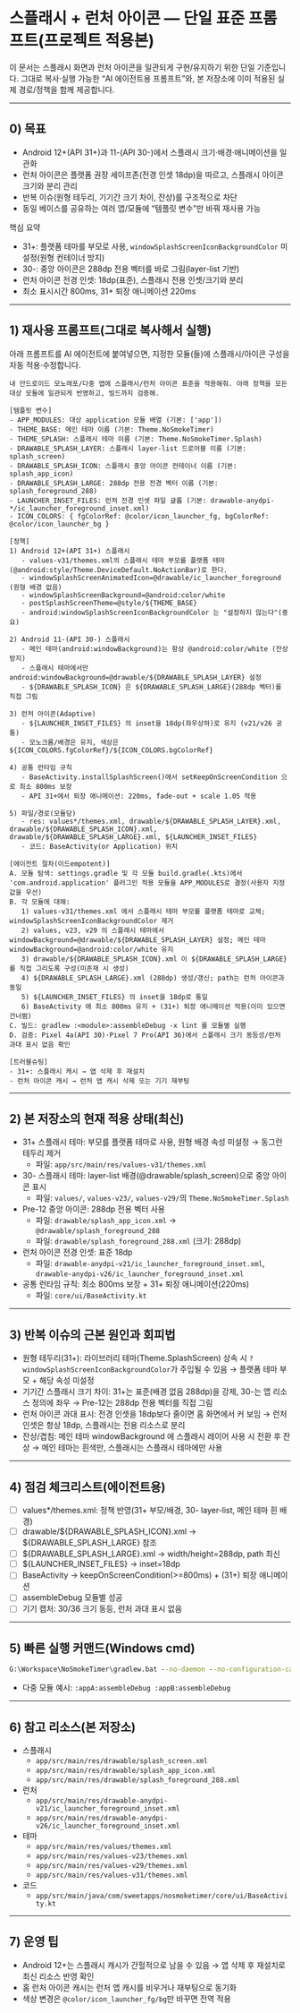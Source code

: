 # 스플래시 + 런처 아이콘 — 단일 표준 프롬프트(프로젝트 적용본)

<!-- Canonical source for all apps sharing the same base. Reuse across modules/projects via the template variables below. -->

이 문서는 스플래시 화면과 런처 아이콘을 일관되게 구현/유지하기 위한 단일 기준입니다. 그대로 복사·실행 가능한 “AI 에이전트용 프롬프트”와, 본 저장소에 이미 적용된 실제 경로/정책을 함께 제공합니다.

---

## 0) 목표
- Android 12+(API 31+)과 11-(API 30-)에서 스플래시 크기·배경·애니메이션을 일관화
- 런처 아이콘은 플랫폼 권장 세이프존(전경 인셋 18dp)을 따르고, 스플래시 아이콘 크기와 분리 관리
- 반복 이슈(원형 테두리, 기기간 크기 차이, 잔상)를 구조적으로 차단
- 동일 베이스를 공유하는 여러 앱/모듈에 “템플릿 변수”만 바꿔 재사용 가능

핵심 요약
- 31+: 플랫폼 테마를 부모로 사용, `windowSplashScreenIconBackgroundColor` 미설정(원형 컨테이너 방지)
- 30-: 중앙 아이콘은 288dp 전용 벡터를 바로 그림(layer-list 기반)
- 런처 아이콘 전경 인셋: 18dp(표준), 스플래시 전용 인셋/크기와 분리
- 최소 표시시간 800ms, 31+ 퇴장 애니메이션 220ms

---

## 1) 재사용 프롬프트(그대로 복사해서 실행)
아래 프롬프트를 AI 에이전트에 붙여넣으면, 지정한 모듈(들)에 스플래시/아이콘 구성을 자동 적용·수정합니다.

```
내 안드로이드 모노레포/다중 앱에 스플래시/런처 아이콘 표준을 적용해줘. 아래 정책을 모든 대상 모듈에 일관되게 반영하고, 빌드까지 검증해.

[템플릿 변수]
- APP_MODULES: 대상 application 모듈 배열 (기본: ['app'])
- THEME_BASE: 메인 테마 이름 (기본: Theme.NoSmokeTimer)
- THEME_SPLASH: 스플래시 테마 이름 (기본: Theme.NoSmokeTimer.Splash)
- DRAWABLE_SPLASH_LAYER: 스플래시 layer-list 드로어블 이름 (기본: splash_screen)
- DRAWABLE_SPLASH_ICON: 스플래시 중앙 아이콘 컨테이너 이름 (기본: splash_app_icon)
- DRAWABLE_SPLASH_LARGE: 288dp 전용 전경 벡터 이름 (기본: splash_foreground_288)
- LAUNCHER_INSET_FILES: 런처 전경 인셋 파일 글롭 (기본: drawable-anydpi-*/ic_launcher_foreground_inset.xml)
- ICON_COLORS: { fgColorRef: @color/icon_launcher_fg, bgColorRef: @color/icon_launcher_bg }

[정책]
1) Android 12+(API 31+) 스플래시
   - values-v31/themes.xml의 스플래시 테마 부모를 플랫폼 테마(@android:style/Theme.DeviceDefault.NoActionBar)로 한다.
   - windowSplashScreenAnimatedIcon=@drawable/ic_launcher_foreground (원형 배경 없음)
   - windowSplashScreenBackground=@android:color/white
   - postSplashScreenTheme=@style/${THEME_BASE}
   - android:windowSplashScreenIconBackgroundColor 는 "설정하지 않는다"(중요)

2) Android 11-(API 30-) 스플래시
   - 메인 테마(android:windowBackground)는 항상 @android:color/white (잔상 방지)
   - 스플래시 테마에서만 android:windowBackground=@drawable/${DRAWABLE_SPLASH_LAYER} 설정
   - ${DRAWABLE_SPLASH_ICON} 은 ${DRAWABLE_SPLASH_LARGE}(288dp 벡터)를 직접 그림

3) 런처 아이콘(Adaptive)
   - ${LAUNCHER_INSET_FILES} 의 inset을 18dp(좌우상하)로 유지 (v21/v26 공통)
   - 모노크롬/배경은 유지, 색상은 ${ICON_COLORS.fgColorRef}/${ICON_COLORS.bgColorRef}

4) 공통 런타임 규칙
   - BaseActivity.installSplashScreen()에서 setKeepOnScreenCondition 으로 최소 800ms 보장
   - API 31+에서 퇴장 애니메이션: 220ms, fade-out + scale 1.05 적용

5) 파일/경로(모듈당)
   - res: values*/themes.xml, drawable/${DRAWABLE_SPLASH_LAYER}.xml, drawable/${DRAWABLE_SPLASH_ICON}.xml, drawable/${DRAWABLE_SPLASH_LARGE}.xml, ${LAUNCHER_INSET_FILES}
   - 코드: BaseActivity(or Application) 위치

[에이전트 절차(이드empotent)]
A. 모듈 탐색: settings.gradle 및 각 모듈 build.gradle(.kts)에서 'com.android.application' 플러그인 적용 모듈을 APP_MODULES로 결정(사용자 지정 값을 우선) 
B. 각 모듈에 대해:
   1) values-v31/themes.xml 에서 스플래시 테마 부모를 플랫폼 테마로 교체; windowSplashScreenIconBackgroundColor 제거
   2) values, v23, v29 의 스플래시 테마에서 windowBackground=@drawable/${DRAWABLE_SPLASH_LAYER} 설정; 메인 테마 windowBackground=@android:color/white 유지
   3) drawable/${DRAWABLE_SPLASH_ICON}.xml 이 ${DRAWABLE_SPLASH_LARGE}를 직접 그리도록 구성(미존재 시 생성)
   4) ${DRAWABLE_SPLASH_LARGE}.xml (288dp) 생성/갱신; path는 런처 아이콘과 동일
   5) ${LAUNCHER_INSET_FILES} 의 inset을 18dp로 통일
   6) BaseActivity 에 최소 800ms 유지 + (31+) 퇴장 애니메이션 적용(이미 있으면 건너뜀)
C. 빌드: gradlew :<module>:assembleDebug -x lint 를 모듈별 실행
D. 검증: Pixel 4a(API 30)·Pixel 7 Pro(API 36)에서 스플래시 크기 동등성/런처 과대 표시 없음 확인

[트러블슈팅]
- 31+: 스플래시 캐시 → 앱 삭제 후 재설치
- 런처 아이콘 캐시 → 런처 앱 캐시 삭제 또는 기기 재부팅
```

---

## 2) 본 저장소의 현재 적용 상태(최신)
- 31+ 스플래시 테마: 부모를 플랫폼 테마로 사용, 원형 배경 속성 미설정 → 동그란 테두리 제거
  - 파일: `app/src/main/res/values-v31/themes.xml`
- 30- 스플래시 테마: layer-list 배경(@drawable/splash_screen)으로 중앙 아이콘 표시
  - 파일: `values/`, `values-v23/`, `values-v29/`의 `Theme.NoSmokeTimer.Splash`
- Pre-12 중앙 아이콘: 288dp 전용 벡터 사용
  - 파일: `drawable/splash_app_icon.xml` → `@drawable/splash_foreground_288`
  - 파일: `drawable/splash_foreground_288.xml` (크기: 288dp)
- 런처 아이콘 전경 인셋: 표준 18dp
  - 파일: `drawable-anydpi-v21/ic_launcher_foreground_inset.xml`, `drawable-anydpi-v26/ic_launcher_foreground_inset.xml`
- 공통 런타임 규칙: 최소 800ms 보장 + 31+ 퇴장 애니메이션(220ms)
  - 파일: `core/ui/BaseActivity.kt`

---

## 3) 반복 이슈의 근본 원인과 회피법
- 원형 테두리(31+): 라이브러리 테마(Theme.SplashScreen) 상속 시 `?windowSplashScreenIconBackgroundColor`가 주입될 수 있음 → 플랫폼 테마 부모 + 해당 속성 미설정
- 기기간 스플래시 크기 차이: 31+는 표준(배경 없음 288dp)을 강제, 30-는 앱 리소스 정의에 좌우 → Pre-12는 288dp 전용 벡터를 직접 그림
- 런처 아이콘 과대 표시: 전경 인셋을 18dp보다 줄이면 홈 화면에서 커 보임 → 런처 인셋은 항상 18dp, 스플래시는 전용 리소스로 분리
- 잔상/겹침: 메인 테마 windowBackground 에 스플래시 레이어 사용 시 전환 후 잔상 → 메인 테마는 흰색만, 스플래시는 스플래시 테마에만 사용

---

## 4) 점검 체크리스트(에이전트용)
- [ ] values*/themes.xml: 정책 반영(31+ 부모/배경, 30- layer-list, 메인 테마 흰 배경)
- [ ] drawable/${DRAWABLE_SPLASH_ICON}.xml → ${DRAWABLE_SPLASH_LARGE} 참조
- [ ] ${DRAWABLE_SPLASH_LARGE}.xml → width/height=288dp, path 최신
- [ ] ${LAUNCHER_INSET_FILES} → inset=18dp
- [ ] BaseActivity → keepOnScreenCondition(>=800ms) + (31+) 퇴장 애니메이션
- [ ] assembleDebug 모듈별 성공
- [ ] 기기 캡처: 30/36 크기 동등, 런처 과대 표시 없음

---

## 5) 빠른 실행 커맨드(Windows cmd)
```cmd
G:\Workspace\NoSmokeTimer\gradlew.bat --no-daemon --no-configuration-cache --console plain :app:assembleDebug -x lint
```
- 다중 모듈 예시: `:appA:assembleDebug :appB:assembleDebug`

---

## 6) 참고 리소스(본 저장소)
- 스플래시
  - `app/src/main/res/drawable/splash_screen.xml`
  - `app/src/main/res/drawable/splash_app_icon.xml`
  - `app/src/main/res/drawable/splash_foreground_288.xml`
- 런처
  - `app/src/main/res/drawable-anydpi-v21/ic_launcher_foreground_inset.xml`
  - `app/src/main/res/drawable-anydpi-v26/ic_launcher_foreground_inset.xml`
- 테마
  - `app/src/main/res/values/themes.xml`
  - `app/src/main/res/values-v23/themes.xml`
  - `app/src/main/res/values-v29/themes.xml`
  - `app/src/main/res/values-v31/themes.xml`
- 코드
  - `app/src/main/java/com/sweetapps/nosmoketimer/core/ui/BaseActivity.kt`

---

## 7) 운영 팁
- Android 12+는 스플래시 캐시가 간헐적으로 남을 수 있음 → 앱 삭제 후 재설치로 최신 리소스 반영 확인
- 홈 런처 아이콘 캐시는 런처 앱 캐시를 비우거나 재부팅으로 동기화
- 색상 변경은 `@color/icon_launcher_fg/bg`만 바꾸면 전역 적용
